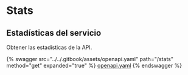 # Stats

## Estadísticas del servicio

Obtener las estadísticas de la API.

{% swagger src="../../.gitbook/assets/openapi.yaml" path="/stats" method="get" expanded="true" %}
[openapi.yaml](../../.gitbook/assets/openapi.yaml)
{% endswagger %}
